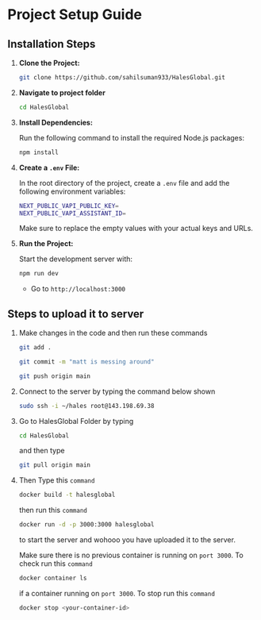 # Project Setup Guide

## Installation Steps

1. **Clone the Project:**

   ```bash
   git clone https://github.com/sahilsuman933/HalesGlobal.git
   ```

2. **Navigate to project folder**

   ```bash
   cd HalesGlobal
   ```

3. **Install Dependencies:**

   Run the following command to install the required Node.js packages:

   ```bash
   npm install
   ```

4. **Create a `.env` File:**

   In the root directory of the project, create a `.env` file and add the following environment variables:

   ```bash
   NEXT_PUBLIC_VAPI_PUBLIC_KEY=
   NEXT_PUBLIC_VAPI_ASSISTANT_ID=
   ```

   Make sure to replace the empty values with your actual keys and URLs.

5. **Run the Project:**

   Start the development server with:

   ```bash
   npm run dev
   ```

   - Go to `http://localhost:3000`

## Steps to upload it to server

1. Make changes in the code and then run these commands

   ```bash
   git add .
   ```

   ```bash
   git commit -m "matt is messing around"
   ```

   ```bash
   git push origin main
   ```

2. Connect to the server by typing the command below shown

   ```bash
   sudo ssh -i ~/hales root@143.198.69.38
   ```

3. Go to HalesGlobal Folder by typing

   ```bash
   cd HalesGlobal
   ```

   and then type

   ```bash
   git pull origin main
   ```

4. Then Type this `command`

   ```bash
   docker build -t halesglobal
   ```

   then run this `command`

   ```bash
   docker run -d -p 3000:3000 halesglobal
   ```

   to start the server and wohooo you have uploaded it to the server.

   Make sure there is no previous container is running on `port 3000`.
   To check run this `command`

   ```bash
   docker container ls
   ```

   if a container running on `port 3000`. To stop run this `command`

   ```bash
   docker stop <your-container-id>
   ```
